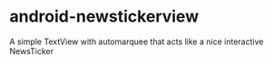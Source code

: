 android-newstickerview
======================

A simple TextView with automarquee that acts like a nice interactive NewsTicker